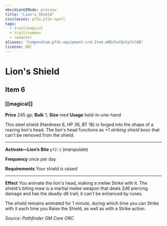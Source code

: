 ```yaml
---
obsidianUIMode: preview
title: "Lion's Shield"
cssclasses: pf2e,pf2e-spell
tags:
  - trait/magical
  - trait/common
  - remaster
aliases: "Compendium.pf2e.equipment-srd.Item.eMDt5vCQztp7cC6B"
license: ORC
---
```

# Lion's Shield
## Item 6
### [[magical]]


**Price** 245 gp; 
**Bulk** 1; **Size** med
**Usage** held-in-one-hand

This steel shield (Hardness 6, HP 36, BT 18) is forged into the shape of a roaring lion's head. The lion's head functions as _+1 striking shield boss_ that can't be removed from the shield.

* * *

**Activate—Lion’s Bite** `pf2:1` (manipulate)

**Frequency** once per day

**Requirements** Your shield is raised

* * *

**Effect** You animate the lion's head, making a melee Strike with it. The shield's biting maw is a martial melee weapon that deals 2d6 piercing damage and has the deadly d6 trait; it can't be enhanced by runes.

The shield remains animated for 1 minute, during which time you can Strike with it each time you Raise the Shield, as well as with a Strike action.

*Source: Pathfinder GM Core*
*ORC*